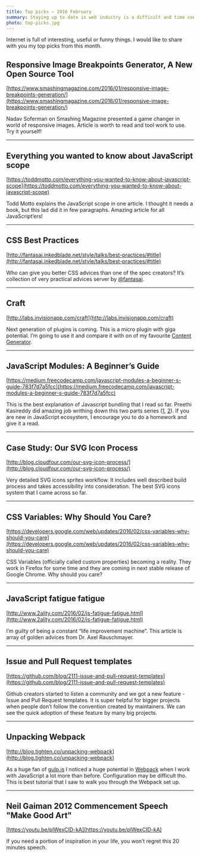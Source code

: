```yaml
---
title: Top picks — 2016 February
summary: Staying up to date in web industry is a difficult and time consuming task. I would like to share with you my top finds from the past month.
photo: top-picks.jpg
---
```


Internet is full of interesting, useful or funny things. I would like to share with you my top picks from this month.

## Responsive Image Breakpoints Generator, A New Open Source Tool

[https://www.smashingmagazine.com/2016/01/responsive-image-breakpoints-generation/](https://www.smashingmagazine.com/2016/01/responsive-image-breakpoints-generation/)

Nadav Soferman on Smashing Magazine presented a game changer in world of responsive images. Article is worth to read and tool work to use. Try it yourself!

- - -

## Everything you wanted to know about JavaScript scope

[https://toddmotto.com/everything-you-wanted-to-know-about-javascript-scope](https://toddmotto.com/everything-you-wanted-to-know-about-javascript-scope)

Todd Motto explains the JavaScript scope in one article. I thought it needs a book, but this lad did it in few paragraphs. Amazing article for all JavaScript’ers!

- - -

## CSS Best Practices

[http://fantasai.inkedblade.net/style/talks/best-practices/#title](http://fantasai.inkedblade.net/style/talks/best-practices/#title)

Who can give you better CSS advices than one of the spec creators? It’s collection of very practical advices server by [@fantasai](https://twitter.com/fantasai).

- - -

## Craft

[http://labs.invisionapp.com/craft](http://labs.invisionapp.com/craft)

Next generation of plugins is coming. This is a micro plugin with giga potential. I’m going to use it and compare it with on of my favourite [Content Generator](https://github.com/timuric/Content-generator-sketch-plugin).

- - -

## JavaScript Modules: A Beginner’s Guide

[https://medium.freecodecamp.com/javascript-modules-a-beginner-s-guide-783f7d7a5fcc](https://medium.freecodecamp.com/javascript-modules-a-beginner-s-guide-783f7d7a5fcc)

This is the best explanation of Javascript bundling that I read so far. Preethi Kasireddy did amazing job writhing down this two parts series ([1](https://medium.freecodecamp.com/javascript-modules-a-beginner-s-guide-783f7d7a5fcc), [2](https://medium.freecodecamp.com/javascript-modules-part-2-module-bundling-5020383cf306)). If you are new in JavaScript ecosystem, I encourage you to do a homework and give it a read.

- - -

## Case Study: Our SVG Icon Process

[http://blog.cloudfour.com/our-svg-icon-process/](http://blog.cloudfour.com/our-svg-icon-process/)

Very detailed SVG icons sprites workflow. It includes well described build process and takes accessibility into consideration. The best SVG icons system that I came across so far.

- - -

## CSS Variables: Why Should You Care?

[https://developers.google.com/web/updates/2016/02/css-variables-why-should-you-care](https://developers.google.com/web/updates/2016/02/css-variables-why-should-you-care)

CSS Variables (officially called custom properties) becoming a reality. They work in Firefox for some time and they are coming in next stable release of Google Chrome. Why should you care?

- - -

## JavaScript fatigue fatigue

[http://www.2ality.com/2016/02/js-fatigue-fatigue.html](http://www.2ality.com/2016/02/js-fatigue-fatigue.html)

I’m guilty of being a constant “life improvement machine”. This article is array of golden advices from Dr. Axel Rauschmayer.

- - -

## Issue and Pull Request templates

[https://github.com/blog/2111-issue-and-pull-request-templates](https://github.com/blog/2111-issue-and-pull-request-templates)

Github creators started to listen a community and we got a new feature - Issue and Pull Request templates. It is super helpful for bigger projects when people don’t follow the convention created by maintainers. We can see the quick adoption of these feature by many big projects.

- - -

## Unpacking Webpack

[http://blog.tighten.co/unpacking-webpack](http://blog.tighten.co/unpacking-webpack)

As a huge fan of [gulp.js](http://gulpjs.com/) I noticed a huge potential in [Webpack](https://webpack.github.io/) when I work with JavaScript a lot more than before. Configuration may be difficult tho. This is best tutorial that I saw to walk you through the Webpack set up.

- - -

## Neil Gaiman 2012 Commencement Speech "Make Good Art"

[https://youtu.be/plWexCID-kA](https://youtu.be/plWexCID-kA)

If you need a portion of inspiration in your life, you won’t regret this 20 minutes speech.
